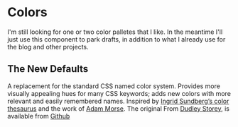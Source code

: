 # Colors

I'm still looking for one or two color palletes that I like. In the meantime I'll just use this component to park drafts, in addition to what I already use for the blog and other projects.

## The New Defaults

A replacement for the standard CSS named color system. Provides more visually appealing hues for many CSS keywords; adds new colors with more relevant and easily remembered names. Inspired by [Ingrid Sundberg’s color thesaurus](http://ingridsnotes.wordpress.com/2014/02/04/the-color-thesaurus/) and the work of [Adam Morse](http://clrs.cc/). The original From [Dudley Storey](https://twitter.com/dudleystorey), is available from [Github](http://dudleystorey.github.io/thenewdefaults/)
